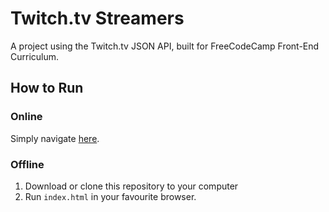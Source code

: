 # Twitch.tv Streamers
A project using the Twitch.tv JSON API, built for FreeCodeCamp Front-End Curriculum.

## How to Run
### Online
Simply navigate [here](https://evblance.github.io/twitch-streamers/).

### Offline
1. Download or clone this repository to your computer
2. Run `index.html` in your favourite browser.
